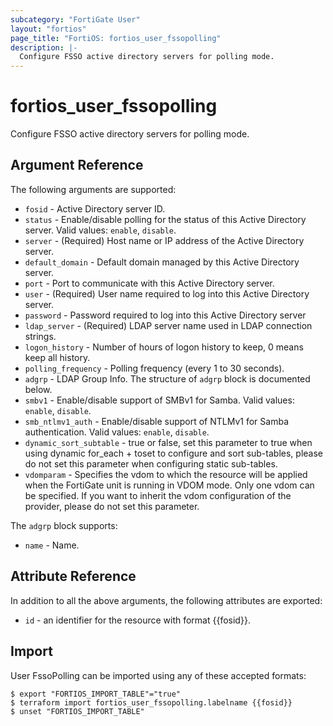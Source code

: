 ```yaml
---
subcategory: "FortiGate User"
layout: "fortios"
page_title: "FortiOS: fortios_user_fssopolling"
description: |-
  Configure FSSO active directory servers for polling mode.
---
```


# fortios_user_fssopolling
Configure FSSO active directory servers for polling mode.

## Argument Reference

The following arguments are supported:

* `fosid` - Active Directory server ID.
* `status` - Enable/disable polling for the status of this Active Directory server. Valid values: `enable`, `disable`.
* `server` - (Required) Host name or IP address of the Active Directory server.
* `default_domain` - Default domain managed by this Active Directory server.
* `port` - Port to communicate with this Active Directory server.
* `user` - (Required) User name required to log into this Active Directory server.
* `password` - Password required to log into this Active Directory server
* `ldap_server` - (Required) LDAP server name used in LDAP connection strings.
* `logon_history` - Number of hours of logon history to keep, 0 means keep all history.
* `polling_frequency` - Polling frequency (every 1 to 30 seconds).
* `adgrp` - LDAP Group Info. The structure of `adgrp` block is documented below.
* `smbv1` - Enable/disable support of SMBv1 for Samba. Valid values: `enable`, `disable`.
* `smb_ntlmv1_auth` - Enable/disable support of NTLMv1 for Samba authentication. Valid values: `enable`, `disable`.
* `dynamic_sort_subtable` - true or false, set this parameter to true when using dynamic for_each + toset to configure and sort sub-tables, please do not set this parameter when configuring static sub-tables.
* `vdomparam` - Specifies the vdom to which the resource will be applied when the FortiGate unit is running in VDOM mode. Only one vdom can be specified. If you want to inherit the vdom configuration of the provider, please do not set this parameter.

The `adgrp` block supports:

* `name` - Name.


## Attribute Reference

In addition to all the above arguments, the following attributes are exported:
* `id` - an identifier for the resource with format {{fosid}}.

## Import

User FssoPolling can be imported using any of these accepted formats:
```
$ export "FORTIOS_IMPORT_TABLE"="true"
$ terraform import fortios_user_fssopolling.labelname {{fosid}}
$ unset "FORTIOS_IMPORT_TABLE"
```
